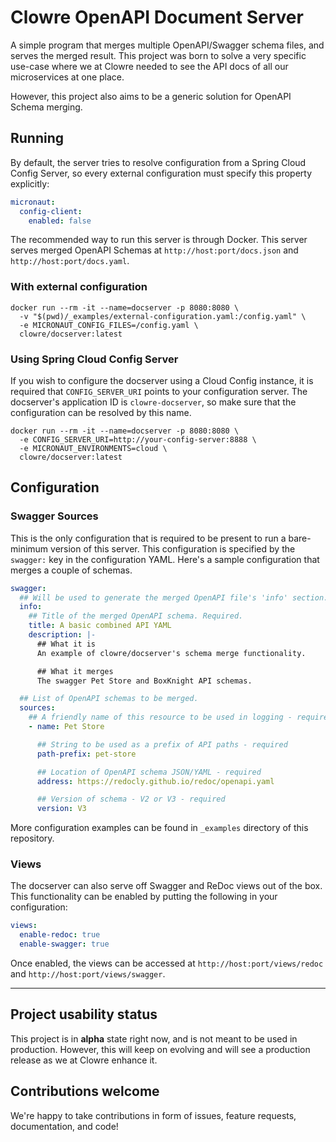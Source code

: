 # Clowre OpenAPI Document Server

A simple program that merges multiple OpenAPI/Swagger schema files, and serves the merged result. This project was born
to solve a very specific use-case where we at Clowre needed to see the API docs of all our microservices at one place.

However, this project also aims to be a generic solution for OpenAPI Schema merging.

## Running

By default, the server tries to resolve configuration from a Spring Cloud Config Server, so every external configuration
must specify this property explicitly:

```yaml
micronaut:
  config-client:
    enabled: false
```

The recommended way to run this server is through Docker. This server serves merged OpenAPI Schemas at
`http://host:port/docs.json` and `http://host:port/docs.yaml`.

### With external configuration

```shell
docker run --rm -it --name=docserver -p 8080:8080 \
  -v "$(pwd)/_examples/external-configuration.yaml:/config.yaml" \
  -e MICRONAUT_CONFIG_FILES=/config.yaml \
  clowre/docserver:latest
```

### Using Spring Cloud Config Server

If you wish to configure the docserver using a Cloud Config instance, it is required that `CONFIG_SERVER_URI` points to
your configuration server. The docserver's application ID is `clowre-docserver`, so make sure that the configuration can
be resolved by this name.

```shell
docker run --rm -it --name=docserver -p 8080:8080 \
  -e CONFIG_SERVER_URI=http://your-config-server:8888 \
  -e MICRONAUT_ENVIRONMENTS=cloud \
  clowre/docserver:latest
```

## Configuration

### Swagger Sources

This is the only configuration that is required to be present to run a bare-minimum version of this server. This
configuration is specified by the `swagger:` key in the configuration YAML. Here's a sample configuration that merges a
couple of schemas.

```yaml
swagger:
  ## Will be used to generate the merged OpenAPI file's 'info' section.
  info:
    ## Title of the merged OpenAPI schema. Required.
    title: A basic combined API YAML
    description: |-
      ## What it is
      An example of clowre/docserver's schema merge functionality.

      ## What it merges
      The swagger Pet Store and BoxKnight API schemas.

  ## List of OpenAPI schemas to be merged.
  sources:
    ## A friendly name of this resource to be used in logging - required.
    - name: Pet Store

      ## String to be used as a prefix of API paths - required
      path-prefix: pet-store

      ## Location of OpenAPI schema JSON/YAML - required
      address: https://redocly.github.io/redoc/openapi.yaml

      ## Version of schema - V2 or V3 - required
      version: V3
```

More configuration examples can be found in `_examples` directory of this repository.

### Views

The docserver can also serve off Swagger and ReDoc views out of the box. This functionality can be enabled by putting
the following in your configuration:

```yaml
views:
  enable-redoc: true
  enable-swagger: true
```

Once enabled, the views can be accessed at `http://host:port/views/redoc` and `http://host:port/views/swagger`.

---

## Project usability status

This project is in **alpha** state right now, and is not meant to be used in production. However, this will keep on
evolving and will see a production release as we at Clowre enhance it.

## Contributions welcome

We're happy to take contributions in form of issues, feature requests, documentation, and code!